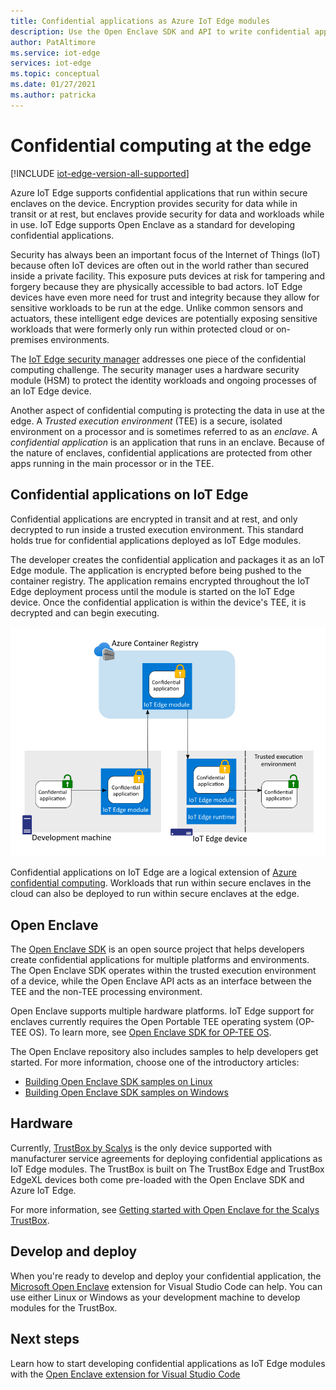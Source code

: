 ```yaml
---
title: Confidential applications as Azure IoT Edge modules
description: Use the Open Enclave SDK and API to write confidential applications and deploy them as IoT Edge modules for confidential computing
author: PatAltimore
ms.service: iot-edge
services: iot-edge
ms.topic: conceptual
ms.date: 01/27/2021
ms.author: patricka
---
```


# Confidential computing at the edge

[!INCLUDE [iot-edge-version-all-supported](../../includes/iot-edge-version-all-supported.md)]

Azure IoT Edge supports confidential applications that run within secure enclaves on the device. Encryption provides security for data while in transit or at rest, but enclaves provide security for data and workloads while in use. IoT Edge supports Open Enclave as a standard for developing confidential applications.

Security has always been an important focus of the Internet of Things (IoT) because often IoT devices are often out in the world rather than secured inside a private facility. This exposure puts devices at risk for tampering and forgery because they are physically accessible to bad actors. IoT Edge devices have even more need for trust and integrity because they allow for sensitive workloads to be run at the edge. Unlike common sensors and actuators, these intelligent edge devices are potentially exposing sensitive workloads that were formerly only run within protected cloud or on-premises environments.

The [IoT Edge security manager](iot-edge-security-manager.md) addresses one piece of the confidential computing challenge. The security manager uses a hardware security module (HSM) to protect the identity workloads and ongoing processes of an IoT Edge device.

Another aspect of confidential computing is protecting the data in use at the edge. A *Trusted execution environment* (TEE) is a secure, isolated environment on a processor and is sometimes referred to as an *enclave*. A *confidential application* is an application that runs in an enclave. Because of the nature of enclaves, confidential applications are protected from other apps running in the main processor or in the TEE.

## Confidential applications on IoT Edge

Confidential applications are encrypted in transit and at rest, and only decrypted to run inside a trusted execution environment. This standard holds true for confidential applications deployed as IoT Edge modules.

The developer creates the confidential application and packages it as an IoT Edge module. The application is encrypted before being pushed to the container registry. The application remains encrypted throughout the IoT Edge deployment process until the module is started on the IoT Edge device. Once the confidential application is within the device's TEE, it is decrypted and can begin executing.

![Diagram - Confidential applications are encrypted within IoT Edge modules until deployed into the secure enclave](./media/deploy-confidential-applications/confidential-applications-encrypted.png)

Confidential applications on IoT Edge are a logical extension of [Azure confidential computing](../confidential-computing/overview.md). Workloads that run within secure enclaves in the cloud can also be deployed to run within secure enclaves at the edge.

## Open Enclave

The [Open Enclave SDK](https://openenclave.io/sdk/) is an open source project that helps developers create confidential applications for multiple platforms and environments. The Open Enclave SDK operates within the trusted execution environment of a device, while the Open Enclave API acts as an interface between the TEE and the non-TEE processing environment.

Open Enclave supports multiple hardware platforms. IoT Edge support for enclaves currently requires the Open Portable TEE operating system (OP-TEE OS). To learn more, see [Open Enclave SDK for OP-TEE OS](https://github.com/openenclave/openenclave/blob/master/docs/GettingStartedDocs/OP-TEE/Introduction.md).

The Open Enclave repository also includes samples to help developers get started. For more information, choose one of the introductory articles:

* [Building Open Enclave SDK samples on Linux](https://github.com/openenclave/openenclave/blob/master/samples/BuildSamplesLinux.md)
* [Building Open Enclave SDK samples on Windows](https://github.com/openenclave/openenclave/blob/master/samples/BuildSamplesWindows.md)

## Hardware

Currently, [TrustBox by Scalys](https://scalys.com/trustbox-industrial/) is the only device supported with manufacturer service agreements for deploying confidential applications as IoT Edge modules. The TrustBox is built on  The TrustBox Edge and TrustBox EdgeXL devices both come pre-loaded with the Open Enclave SDK and Azure IoT Edge.

For more information, see [Getting started with Open Enclave for the Scalys TrustBox](https://aka.ms/scalys-trustbox-edge-get-started).

## Develop and deploy

When you're ready to develop and deploy your confidential application, the [Microsoft Open Enclave](https://marketplace.visualstudio.com/items?itemName=ms-iot.msiot-vscode-openenclave) extension for Visual Studio Code can help. You can use either Linux or Windows as your development machine to develop modules for the TrustBox.

## Next steps

Learn how to start developing confidential applications as IoT Edge modules with the [Open Enclave extension for Visual Studio Code](https://github.com/openenclave/openenclave/tree/master/devex/vscode-extension)
